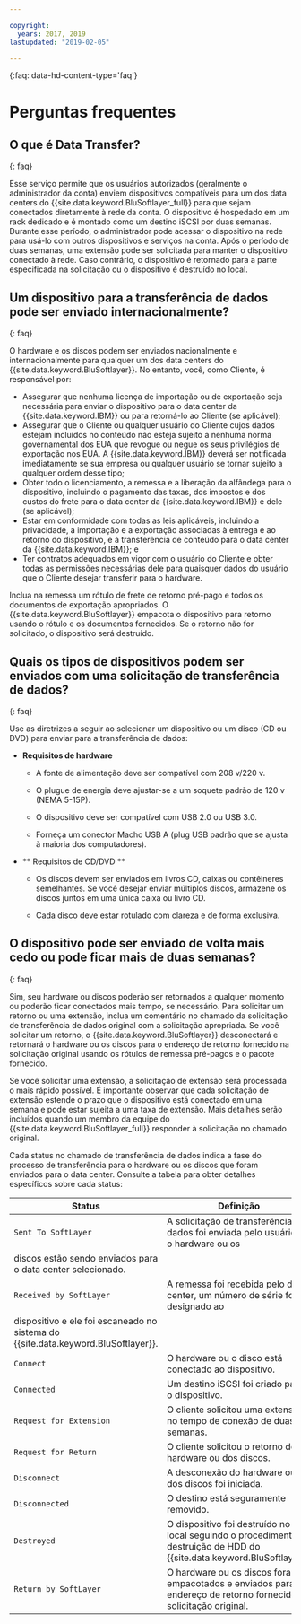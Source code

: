 ```yaml
---

copyright:
  years: 2017, 2019
lastupdated: "2019-02-05"

---
```

{:faq: data-hd-content-type='faq'}

# Perguntas frequentes

## O que é Data Transfer?
{: faq}

Esse serviço permite que os usuários autorizados (geralmente o administrador da conta) enviem dispositivos compatíveis para um
dos data centers do {{site.data.keyword.BluSoftlayer_full}} para que sejam conectados diretamente à rede da conta. O dispositivo é hospedado em um rack dedicado e é montado como um destino iSCSI por duas semanas. Durante esse período, o administrador pode acessar o dispositivo na rede para usá-lo com outros dispositivos e serviços na conta. Após o período de duas semanas, uma extensão pode ser solicitada para manter o dispositivo conectado à rede. Caso contrário, o dispositivo é retornado para a parte especificada na solicitação ou o dispositivo é destruído no local.

## Um dispositivo para a transferência de dados pode ser enviado internacionalmente?
{: faq}

O hardware e os discos podem ser enviados nacionalmente e internacionalmente para qualquer um dos data centers do
{{site.data.keyword.BluSoftlayer}}. No entanto, você, como Cliente, é responsável por:

- Assegurar que nenhuma licença de importação ou de exportação seja necessária para enviar o dispositivo para o data center
da {{site.data.keyword.IBM}} ou para retorná-lo ao Cliente (se aplicável);
- Assegurar que o Cliente ou qualquer usuário do Cliente cujos dados estejam incluídos no conteúdo não esteja sujeito a nenhuma
norma governamental dos EUA que revogue ou negue os seus privilégios de exportação nos EUA. A {{site.data.keyword.IBM}} deverá ser notificada imediatamente se sua empresa ou qualquer usuário se tornar sujeito a qualquer ordem desse tipo;
- Obter todo o licenciamento, a remessa e a liberação da alfândega para o dispositivo, incluindo o pagamento das taxas, dos
impostos e dos custos do frete para o data center da {{site.data.keyword.IBM}} e dele (se aplicável);
- Estar em conformidade com todas as leis aplicáveis, incluindo a privacidade, a importação e a exportação associadas à entrega e ao retorno do dispositivo, e à transferência de conteúdo para o data center da {{site.data.keyword.IBM}}; e
- Ter contratos adequados em vigor com o usuário do Cliente e obter todas as permissões necessárias dele para quaisquer dados
do usuário que o Cliente desejar transferir para o hardware.

Inclua na remessa um rótulo de frete de retorno pré-pago e todos os documentos de exportação apropriados. O
{{site.data.keyword.BluSoftlayer}} empacota o dispositivo para retorno usando o rótulo e os documentos fornecidos. Se o
retorno não for solicitado, o dispositivo será destruído.


## Quais os tipos de dispositivos podem ser enviados com uma solicitação de transferência de dados?
{: faq}

Use as diretrizes a seguir ao selecionar um dispositivo ou um disco (CD ou DVD) para enviar para a transferência de dados:

- **Requisitos de hardware**

   - A fonte de alimentação deve ser compatível com 208 v/220 v.

   - O plugue de energia deve ajustar-se a um soquete padrão de 120 v (NEMA 5-15P).

   - O dispositivo deve ser compatível com USB 2.0 ou USB 3.0.

   - Forneça um conector Macho USB A (plug USB padrão que se ajusta à maioria dos computadores).

- ** Requisitos de CD/DVD **

   - Os discos devem ser enviados em livros CD, caixas ou contêineres semelhantes. Se você desejar enviar múltiplos discos, armazene os discos juntos em uma única caixa ou livro CD.

   - Cada disco deve estar rotulado com clareza e de forma exclusiva.

## O dispositivo pode ser enviado de volta mais cedo ou pode ficar mais de duas semanas?
{: faq}

Sim, seu hardware ou discos poderão ser retornados a qualquer momento ou poderão ficar conectados mais tempo, se necessário. Para solicitar um retorno ou uma extensão, inclua um comentário no chamado da solicitação de transferência de dados original com a solicitação apropriada. Se você solicitar um retorno, o {{site.data.keyword.BluSoftlayer}} desconectará e retornará o hardware ou os discos para o
endereço de retorno fornecido na solicitação original usando os rótulos de remessa pré-pagos e o pacote
fornecido.

Se você solicitar uma extensão, a solicitação de extensão será processada o mais rápido possível. É importante observar que cada solicitação de extensão estende o prazo que o dispositivo está conectado em uma semana e pode estar sujeita a uma taxa de extensão. Mais detalhes serão incluídos quando um membro da equipe do {{site.data.keyword.BluSoftlayer_full}} responder à
solicitação no chamado original.

Cada status no chamado de transferência de dados indica a fase do processo de transferência para o hardware ou os discos que
foram enviados para o data center. Consulte a tabela para obter detalhes específicos sobre cada status:

|Status 	| Definição |
|---------| -----------|
|`Sent To SoftLayer` |A solicitação de transferência de dados foi enviada pelo usuário e o hardware ou os
discos estão sendo enviados para o data center selecionado.|
|`Received by SoftLayer` |	A remessa foi recebida pelo data center, um número de série foi designado ao
dispositivo e ele foi escaneado no sistema do {{site.data.keyword.BluSoftlayer}}.|
|`Connect` |	O hardware ou o disco está conectado ao dispositivo.|
|`Connected` |	Um destino iSCSI foi criado para o dispositivo.|
|`Request for Extension` | O cliente solicitou uma extensão no tempo de conexão de duas semanas.|
|`Request for Return` | O cliente solicitou o retorno do hardware ou dos discos.|
|`Disconnect` |	A desconexão do hardware ou dos discos foi iniciada.|
|`Disconnected` |	O destino está seguramente removido.|
|`Destroyed` | O dispositivo foi destruído no local seguindo o procedimento de destruição de HDD do {{site.data.keyword.BluSoftlayer}}.|
|`Return by SoftLayer` |	O hardware ou os discos foram empacotados e enviados para o endereço de retorno fornecido na solicitação original.|
